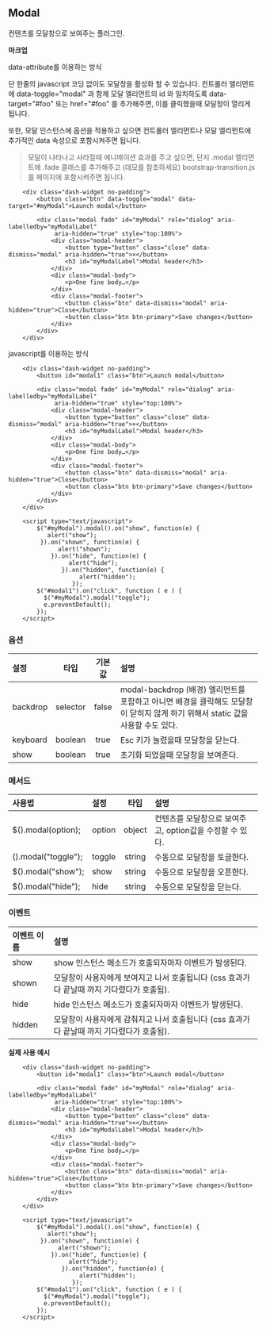 <!--
layout: 'post'
section: 'Cornerstone Framework'
title: '모달'
outline: '컨텐츠를 모달창으로 보여주는 플러그인. data-attribute를 이용하는 방식. 단 한줄의 javascript 코딩 없이도 모달창을 활성화 할 수 있다. 컨트롤러 엘리먼트에 data-toggle="modal" 과 함께 모달 엘리먼트의 id 와 일치하도록 data-target="#foo" 또는 href="#foo" 를 추가해주면, 이를 클릭했을때 모달창이 열리게 된다…'
date: '2012-11-16'
tagstr: 'widget'
order: '[4, 3, 5]'
thumbnail: '4.3.05.modal.png'
-->

## Modal
컨텐츠를 모달창으로 보여주는 플러그인.

__마크업__

data-attribute를 이용하는 방식

단 한줄의 javascript 코딩 없이도 모달창을 활성화 할 수 있습니다. 컨트롤러 엘리먼트에 data-toggle="modal" 과 함께 모달 엘리먼트의 id 와 일치하도록 data-target="#foo" 또는 href="#foo" 를 추가해주면, 이를 클릭했을때 모달창이 열리게 됩니다.

또한, 모달 인스턴스에 옵션을 적용하고 싶으면 컨트롤러 엘리먼트나 모달 엘리먼트에 추가적인 data 속성으로 포함시켜주면 됩니다.

> 모달이 나타나고 사라질때 에니메이션 효과를 주고 싶으면, 단지 .modal 엘리먼트에 .fade 클래스를 추가해주고 (데모를 참조하세요) bootstrap-transition.js 를 페이지에 포함시켜주면 됩니다.

``` cm
    <div class="dash-widget no-padding">
        <button class="btn" data-toggle="modal" data-target="#myModal">Launch modal</button>

        <div class="modal fade" id="myModal" role="dialog" aria-labelledby="myModalLabel"
             aria-hidden="true" style="top:100%">
            <div class="modal-header">
                <button type="button" class="close" data-dismiss="modal" aria-hidden="true">×</button>
                <h3 id="myModalLabel">Modal header</h3>
            </div>
            <div class="modal-body">
                <p>One fine body…</p>
            </div>
            <div class="modal-footer">
                <button class="btn" data-dismiss="modal" aria-hidden="true">Close</button>
                <button class="btn btn-primary">Save changes</button>
            </div>
        </div>
    </div>
```

javascript를 이용하는 방식

``` cm
    <div class="dash-widget no-padding">
        <button id="modal1" class="btn">Launch modal</button>

        <div class="modal fade" id="myModal" role="dialog" aria-labelledby="myModalLabel"
             aria-hidden="true" style="top:100%">
            <div class="modal-header">
                <button type="button" class="close" data-dismiss="modal" aria-hidden="true">×</button>
                <h3 id="myModalLabel">Modal header</h3>
            </div>
            <div class="modal-body">
                <p>One fine body…</p>
            </div>
            <div class="modal-footer">
                <button class="btn" data-dismiss="modal" aria-hidden="true">Close</button>
                <button class="btn btn-primary">Save changes</button>
            </div>
        </div>
    </div>

    <script type="text/javascript">
        $("#myModal").modal().on("show", function(e) {
           alert("show");
         }).on("shown", function(e) {
              alert("shown");
            }).on("hide", function(e) {
                 alert("hide");
               }).on("hidden", function(e) {
                    alert("hidden");
                  });
        $("#modal1").on("click", function ( e ) {
          $("#myModal").modal("toggle");
          e.preventDefault();
        });
    </script>
```

### 옵션
설정 | 타입 | 기본값 | 설명
:-- | :-: | :-: | :--
backdrop | selector | false | modal-backdrop (배경) 엘리먼트를 포함하고 아니면 배경을 클릭해도 모달창이 닫히지 않게 하기 위해서 static 값을 사용할 수도 있다.
keyboard | boolean | true | Esc 키가 눌렸을때 모달창을 닫는다.
show | boolean | true | 초기화 되었을때 모달창을 보여준다.

### 메서드

사용법 | 설정 | 타입 | 설명
:-- | :-- | :-: | :--
$().modal(option); | option | object | 컨텐츠를 모달창으로 보여주고, option값을 수정할 수 있다.
().modal("toggle"); | toggle | string | 수동으로 모달창을 토글한다.
$().modal("show"); | show | string | 수동으로 모달창을 오픈한다.
$().modal("hide"); | hide | string | 수동으로 모달창을 닫는다.

### 이벤트

이벤트 이름 | 설명
:-- | :--
show | show 인스턴스 메소드가 호출되자마자 이벤트가 발생된다.
shown | 모달창이 사용자에게 보여지고 나서 호출됩니다 (css 효과가 다 끝날때 까지 기다렸다가 호출됨).
hide | hide 인스턴스 메소드가 호출되자마자 이벤트가 발생된다.
hidden | 모달창이 사용자에게 감춰지고 나서 호출됩니다 (css 효과가 다 끝날때 까지 기다렸다가 호출됨).

__실제 사용 예시__

``` cm
    <div class="dash-widget no-padding">
        <button id="modal1" class="btn">Launch modal</button>

        <div class="modal fade" id="myModal" role="dialog" aria-labelledby="myModalLabel"
             aria-hidden="true" style="top:100%">
            <div class="modal-header">
                <button type="button" class="close" data-dismiss="modal" aria-hidden="true">×</button>
                <h3 id="myModalLabel">Modal header</h3>
            </div>
            <div class="modal-body">
                <p>One fine body…</p>
            </div>
            <div class="modal-footer">
                <button class="btn" data-dismiss="modal" aria-hidden="true">Close</button>
                <button class="btn btn-primary">Save changes</button>
            </div>
        </div>
    </div>

    <script type="text/javascript">
        $("#myModal").modal().on("show", function(e) {
           alert("show");
         }).on("shown", function(e) {
              alert("shown");
            }).on("hide", function(e) {
                 alert("hide");
               }).on("hidden", function(e) {
                    alert("hidden");
                  });
        $("#modal1").on("click", function ( e ) {
          $("#myModal").modal("toggle");
          e.preventDefault();
        });
    </script>
```
